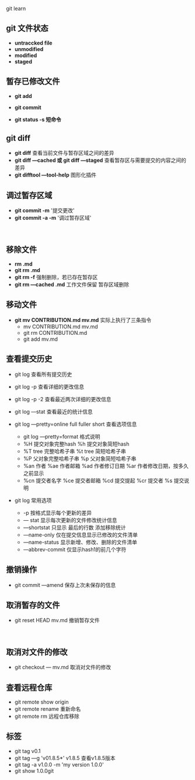 git learn

## git 文件状态

* **untraccked file**
* **unmodified**
* **modified**
* **staged**



## 暂存已修改文件

* **git add**

* **git commit**

* **git status -s 短命令**


## git diff

* **git diff** 查看当前文件与暂存区域之间的差异
* **git diff —cached 或 git diff —staged** 查看暂存区与需要提交的内容之间的差异
* **git difftool —tool-help**  图形化插件

## 调过暂存区域

* **git commit -m** '提交更改'
* **git commit -a -m**  '调过暂存区域'

​    

## 移除文件

* **rm .md** 
* **git rm .md**
* **git rm -f** 强制删除，若已存在暂存区
* **git rm —cached .md** 工作文件保留  暂存区域删除



## 移动文件

* **git mv CONTRIBUTION.md mv.md** 实际上执行了三条指令
  * mv CONTRIBUTION.md mv.md
  * git rm CONTRIBUTION.md
  * git add mv.md



## 查看提交历史

* git log 查看所有提交历史

* git log -p 查看详细的更改信息

* git log -p -2 查看最近两次详细的更改信息

* git log —stat 查看最近的统计信息

* git log —pretty=online full fuller short 查看选项信息

  * git log —pretty=format 格式说明
  * %H 提交对象完整hash %h 提交对象简短hash
  * %T tree 完整哈希子串 %t tree 简短哈希子串
  * %P 父对象完整哈希子串 %p 父对象简短哈希子串
  * %an 作者            %ae 作者邮箱 %ad 作者修订日期 %ar 作者修改日期，按多久之前显示
  * %cn 提交者名字 %ce 提交者邮箱 %cd 提交提起 %cr 提交者 %s 提交说明

* git log 常用选项

  * -p 按格式显示每个更新的差异
  * — stat 显示每次更新的文件修改统计信息
  * —shortstat 只显示 最后的行数 添加移除统计
  * —name-only 仅在提交信息显示已修改的文件清单
  * —name-status 显示新增、修改、删除的文件清单
  * —abbrev-commit 仅显示hash1的前几个字符


## 撤销操作

* git commit —amend 保存上次未保存的信息



## 取消暂存的文件

* git reset HEAD mv.md 撤销暂存文件

  ​

## 取消对文件的修改

* git checkout — mv.md 取消对文件的修改

## 查看远程仓库

* git remote show origin
* git remote rename 重新命名
* git remote rm  远程仓库移除

## 标签

* git tag v0.1
* git tag —g 'v01.8.5*' v1.8.5 查看v1.8.5版本
* git tag -a v1.0.0 -m 'my version 1.0.0' 
* git show 1.0.0git




